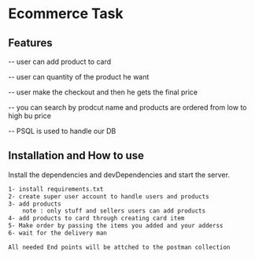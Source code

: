 # Ecommerce Task

## Features

-- user can add product to card

-- user can quantity of the product he want

-- user make the checkout and then he gets the final price

-- you can search by prodcut name and products are ordered from low to high bu price

-- PSQL is used to handle our DB


## Installation and How to use

Install the dependencies and devDependencies and start the server.

```sh
1- install requirements.txt
2- create super user account to handle users and products
3- add products
    note : only stuff and sellers users can add products
4- add products to card through creating card item
5- Make order by passing the items you added and your adderss
6- wait for the delivery man
```

```sh
All needed End points will be attched to the postman collection
```

